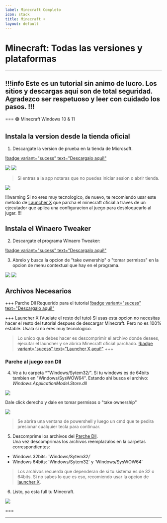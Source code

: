 ```yaml
---
label: Minecraft Completo
icon: stack
title: Minecraft +
layout: default
---
```


# Minecraft: Todas las versiones y plataformas

---
!!!info Este es un tutorial sin animo de lucro. Los sitios y descargas aquí son de total seguridad.
Agradezco ser respetuoso y leer con cuidado los pasos.
!!!
---

=== 🟢 Minecraft Windows 10 & 11

## Instala la version desde la tienda oficial

1. Descargate la version de prueba en la tienda de Microsoft.

[!badge variant="sucess" text="Descargalo aqui!"](https://www.xbox.com/es-EC/games/store/minecraft-for-windows/9nblggh2jhxj)

![](https://i.postimg.cc/RZt01XCb/2023-05-19-16-38-40.png)
![](https://i.postimg.cc/Zqh5wpCY/2023-05-19-16-34-08.png)

> Si entras a la app notaras que no puedes iniciar sesion o abrir tienda.

![](https://i.postimg.cc/xThCbWQz/2023-05-19-16-40-26.png)

!!!warning 
Si no eres muy tecnologico, de nuevo, te recomiendo usar este metodo de [Launcher X](https://noir-dexprkr.github.io/noir-room/tutoriales/minecraft/#archivos-necesarios) que parcha el minecraft oficial a traves de un ejecutador que aplica una configuracion al juego para desbloquearlo al jugar.
!!!

## Instala el Winaero Tweaker

2. Descargate el programa Winaero Tweaker:

[!badge variant="sucess" text="Descargalo aqui!"](https://winaerotweaker.com/)


3.  Abrelo y busca la opcion de "take ownership" o "tomar permisos" en la opcion de menu contextual que hay en el programa.

![](https://i.postimg.cc/QCMtpDVp/2023-05-19-16-45-15.png)
![](https://i.postimg.cc/769hGhPH/2023-05-19-16-46-05.png)

## Archivos Necesarios
+++ Parche Dll
Requerido para el tutorial
[!badge variant="sucess" text="Descargalo aqui!"](https://drive.google.com/file/d/1ZCtW0RH4VkCab3QmECa4-FqB4O8cRFVY/view?usp=share_link)

+++ Launcher X (Vuelate el resto del tuto)
Si usas esta opcion no necesitas hacer el resto del tutorial despues de descargar Minecraft. Pero no es 100% estable.
Usala si no eres muy tecnologico.
> Lo unico que debes hacer es descomprimir el archivo donde desees, ejecutar el launcher y se abrira Minecraft oficial parchado.
[!badge variant="sucess" text="Launcher X aqui!"](https://drive.google.com/file/d/1i_CIEAA5jdScfsDHWTgODamOCPWep5ax/view?usp=share_link)
+++

### Parche al juego con Dll

4. Ve a tu carpeta *"Windows/Sytem32/". Si tu windows es de 64bits tambien en "Windows/SysWOW64".
Estando ahi busca el archivo: *Windows.ApplicationModel.Store.dll*

![](https://i.postimg.cc/6q1QcPGF/2023-05-19-16-46-06.png)

Dale click derecho y dale en tomar permisos o "take ownership"

![](https://i.postimg.cc/HxdjkXgv/2023-05-19-16-52-18.png)

> Se abrira una ventana de powershell y luego un cmd que te pedira presionar cualquier tecla para continuar.

5. Descomprime los archivos del [Parche Dll](https://noir-dexprkr.github.io/noir-room/tutoriales/minecraft/#archivos-necesarios).    
Una vez descomprimas los archivos reemplazalos en la carpetas correspondientes:

- Windows 32bits: ´Windows/Sytem32/´
- Windows 64bits: ´Windows/Sytem32´ y ´Windows/SysWOW64´

> Los archivos recuerda que dependeran de si tu sistema es de 32 o 64bits. Si no sabes lo que es eso, recomiendo usar la opcion de [launcher X](https://noir-dexprkr.github.io/noir-room/tutoriales/minecraft/#archivos-necesarios).

6. Listo, ya esta full tu Minecraft.

![](https://i.postimg.cc/zXVvvqsN/2023-05-19-16-55-09.png)


===

---



